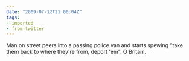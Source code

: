 ```yaml
---
date: "2009-07-12T21:00:04Z"
tags:
- imported
- from-twitter
---
```

Man on street peers into a passing police van and starts spewing "take them back to where they're from, deport 'em". O Britain.
